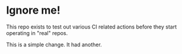 # Ignore me!

This repo exists to test out various CI related actions before they start operating in "real" repos.


<!--

ponylang/action-testing@0.38.3

corral add github.com/ponylang/action-testing.git --version 0.38.3

other stuff

corral add github.com/ponylang/action-testing.git -v 0.38.3

-->

This is a simple change. It had another.

